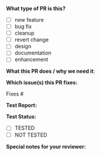 <!-- 
Thank you for submitting a pull request! Here are a few tips to help your PR get reviewed:

1. Provide a clear and concise description of your changes.
2. Attach all relevant test reports and results. This is mandatory. Without these, the PR may not be reviewed or could be rejected.
3. If the PR is a work in progress, prefix the title with [WIP].
4. Link any related issues or files to give context to the PR.
-->

**What type of PR is this?**
<!-- Select one by placing an "x" in the box -->
- [ ] new feature
- [ ] bug fix
- [ ] cleanup
- [ ] revert change
- [ ] design
- [ ] documentation
- [ ] enhancement

**What this PR does / why we need it**:
<!-- Provide a clear and concise explanation of the purpose of this PR and the problem it solves -->

**Which issue(s) this PR fixes:**
<!-- 
*Provide the issue number or a link to the issue.
Usage: Fixes #<issue-number> or Fixes <issue-link>
-->
Fixes #

**Test Report:**
<!--
*Please include links to the test reports (screenshots, logs, or links to external reports). If testing is incomplete or irrelevant, provide reasons.
-->

**Test Status:**
<!-- Select one by placing an "x" in the box -->
- [ ] TESTED
- [ ] NOT TESTED

**Special notes for your reviewer:**
<!-- Add any additional information or context for the reviewer here -->
